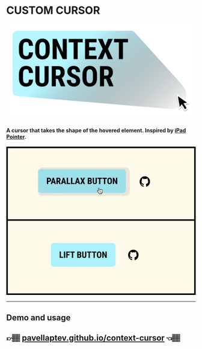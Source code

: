 # CUSTOM CURSOR

![Custom cursor Logo](preview/assets/og-preview.png)

#### A cursor that takes the shape of the hovered element. Inspired by [iPad Pointer](https://developer.apple.com/videos/play/wwdc2020/10640).

![In Action](preview/assets/custom-preview.gif)

---

## Demo and usage

## 👉🏽 [pavellaptev.github.io/context-cursor](https://pavellaptev.github.io/context-cursor/) 👈🏽
